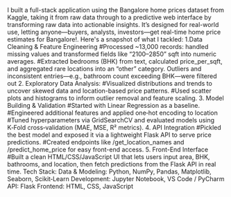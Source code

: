  I built a full-stack application using the Bangalore home prices dataset from Kaggle, taking it from raw data through to a predictive web interface by transforming raw data into actionable insights. It’s designed for real-world use, letting anyone—buyers, analysts, investors—get real-time home price estimates for Bangalore!. Here's a snapshot of what I tackled:
1.Data Cleaning & Feature Engineering
     #Processed ~13,000 records: handled missing values and transformed fields like “2100–2850” sqft into numeric averages.
      #Extracted bedrooms (BHK) from text, calculated price_per_sqft, and aggregated rare locations into an “other” category. Outliers and inconsistent entries—e.g., bathroom count exceeding BHK—were filtered out
2. Exploratory Data Analysis:
       #Visualized distributions and trends to uncover skewed data and location-based price patterns.
       #Used scatter plots and histograms to inform outlier removal and feature scaling.
3. Model Building & Validation
        #Started with Linear Regression as a baseline.
        #Engineered additional features and applied one‑hot encoding to location
        #Tuned hyperparameters via GridSearchCV and evaluated models using K‑Fold cross‑validation (MAE, MSE, R² metrics).
4. API Integration
         #Pickled the best model and exposed it via a lightweight Flask API to serve price predictions.
         #Created endpoints like /get_location_names and /predict_home_price for easy front-end access.
5. Front-End Interface
          #Built a clean HTML/CSS/JavaScript UI that lets users input area, BHK, bathrooms, and location, then fetch predictions from the Flask API in real time.
Tech Stack:
Data & Modeling:  Python, NumPy, Pandas, Matplotlib, Seaborn, Scikit‑Learn
Development:	Jupyter Notebook, VS Code / PyCharm
API: Flask
Frontend: HTML, CSS, JavaScript

